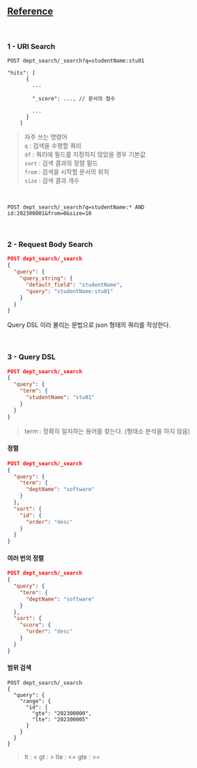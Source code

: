 ## [Reference](https://www.elastic.co/guide/en/elasticsearch/reference/current/search.html)

<br/>

### 1 - URI Search

```
POST dept_search/_search?q=studentName:stu01
```

```
"hits": [
      {
        ...

        "_score": ..., // 문서의 점수

        ...
      }
    ]
```

> 자주 쓰는 명령어  
> `q` : 검색을 수행할 쿼리  
> `df` : 쿼리에 필드를 지정하지 않았을 경우 기본값  
> `sort` : 검색 결과의 정렬 필드  
> `from` : 검색을 시작할 문서의 위치  
> `size` : 검색 결과 개수

<br/>

```
POST dept_search/_search?q=studentName:* AND id:202300001&from=0&size=10
```
<br/>

### 2 - Request Body Search

```json
POST dept_search/_search
{
  "query": {
    "query_string": {
      "default_field": "studentName",
      "query": "studentName:stu01"
    }
  }
}
```

Query DSL 이라 불리는 문법으로 json 형태의 쿼리를 작성한다.

<br/>

### 3 - Query DSL

```json
POST dept_search/_search
{
  "query": {
    "term": {
      "studentName": "stu01"
    }
  }
}
```

> term : 정확히 일치하는 용어를 찾는다. (형태소 분석을 하지 않음)

#### 정렬

```json
POST dept_search/_search
{
  "query": {
    "term": {
      "deptName": "software"
    }
  },
  "sort": {
    "id": {
      "order": "desc"
    }
  }
}
```

#### 여러 번의 정렬

```json
POST dept_search/_search
{
  "query": {
    "term": {
      "deptName": "software"
    }
  },
  "sort": {
    "score": {
      "order": "desc"
    }
  }
}
```

#### 범위 검색

```
POST dept_search/_search
{
  "query": {
    "range": {
      "id": {
        "gte": "202300000",
        "lte": "202300005"
      }
    }
  }
}
```

> lt : <
> gt : >
> lte : <=
> gte : >=
